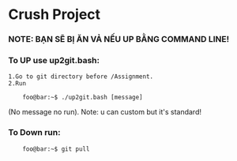 # Crush Project
### NOTE: BẠN SẼ BỊ ĂN VẢ NẾU UP BẰNG COMMAND LINE!

### To UP use up2git.bash:
	
	1.Go to git directory before /Assignment.
	2.Run 
```console
	foo@bar:~$ ./up2git.bash [message] 
```
(No message no run).
	Note: u can custom but it's standard!

### To Down run:
```console
	foo@bar:~$ git pull 
```

